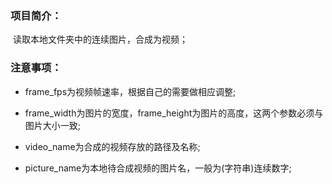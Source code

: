 ### 项目简介：

  读取本地文件夹中的连续图片，合成为视频；
  
### 注意事项：

* frame_fps为视频帧速率，根据自己的需要做相应调整;  
  
* frame_width为图片的宽度，frame_height为图片的高度，这两个参数必须与图片大小一致; 
  
* video_name为合成的视频存放的路径及名称;
  
* picture_name为本地待合成视频的图片名，一般为(字符串)连续数字;
